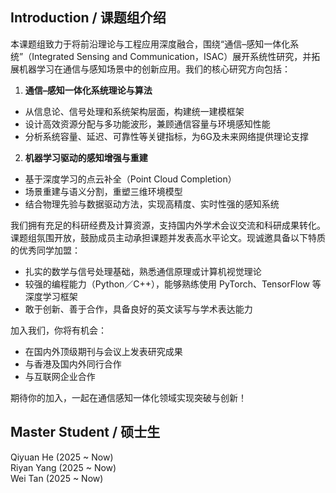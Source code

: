 
Introduction / 课题组介绍
------

本课题组致力于将前沿理论与工程应用深度融合，围绕“通信–感知一体化系统”（Integrated Sensing and Communication，ISAC）展开系统性研究，并拓展机器学习在通信与感知场景中的创新应用。我们的核心研究方向包括：

1. **通信–感知一体化系统理论与算法**

- 从信息论、信号处理和系统架构层面，构建统一建模框架
- 设计高效资源分配与多功能波形，兼顾通信容量与环境感知性能
- 分析系统容量、延迟、可靠性等关键指标，为6G及未来网络提供理论支撑

2. **机器学习驱动的感知增强与重建**

- 基于深度学习的点云补全（Point Cloud Completion）
- 场景重建与语义分割，重塑三维环境模型
- 结合物理先验与数据驱动方法，实现高精度、实时性强的感知系统

我们拥有充足的科研经费及计算资源，支持国内外学术会议交流和科研成果转化。课题组氛围开放，鼓励成员主动承担课题并发表高水平论文。现诚邀具备以下特质的优秀同学加盟：

- 扎实的数学与信号处理基础，熟悉通信原理或计算机视觉理论
- 较强的编程能力（Python／C++），能够熟练使用 PyTorch、TensorFlow 等深度学习框架
- 敢于创新、善于合作，具备良好的英文读写与学术表达能力

加入我们，你将有机会：

- 在国内外顶级期刊与会议上发表研究成果
- 与香港及国内外同行合作
- 与互联网企业合作

期待你的加入，一起在通信感知一体化领域实现突破与创新！

Master Student / 硕士生
------

Qiyuan He (2025 ~ Now)  
Riyan Yang (2025 ~ Now)  
Wei Tan (2025 ~ Now)
